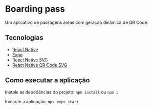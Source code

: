 # Boarding pass

Um aplicativo de passagens áreas com geração dinâmica de QR Code.

## Tecnologias

- [React Native](https://reactnative.dev)
- [Expo](http://expo.dev)
- [React Native SVG](https://github.com/software-mansion/react-native-svg)
- [React Native QR Code SVG](https://github.com/exzos28/react-native-qr-svg)


## Como executar a aplicação

Instale as depedências do projeto:
`npm install` ou `npm i`

Execute a aplicação:
`npx expo start`


